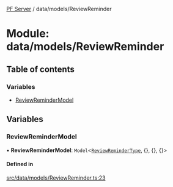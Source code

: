 [PF Server](../README.md) / data/models/ReviewReminder

# Module: data/models/ReviewReminder

## Table of contents

### Variables

- [ReviewReminderModel](data_models_ReviewReminder.md#reviewremindermodel)

## Variables

### ReviewReminderModel

• **ReviewReminderModel**: `Model`<[`ReviewReminderType`](data_models_types.md#reviewremindertype), {}, {}, {}\>

#### Defined in

[src/data/models/ReviewReminder.ts:23](https://bitbucket.org/bravebits/pfserver/src/83cf3bb/src/data/models/ReviewReminder.ts#lines-23)
